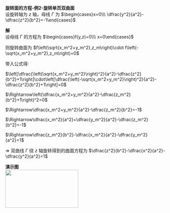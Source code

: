**旋转面的方程-例2-旋转单页双曲面**  
设旋转轴为 $z$ 轴，母线 $\Gamma$ 为 $\begin{cases}x=0\\\ \dfrac{y^2}{a^2}-\dfrac{z^2}{b^2}=-1\end{cases}$  
  
**解**  
设母线 $\Gamma$ 的方程为 $\begin{cases}f(y,z)=0\\\ x=0\end{cases}$  
  
则旋转曲面为 $f\left(\sqrt{x_m^2+y_m^2},z_m\right)\cdot f\left(-\sqrt{x_m^2+y_m^2},z_m\right)=0$  
  
带入公式得:  
  
$\left[\dfrac{\left(\sqrt{x_m^2+y_m^2}\right)^2}{a^2}-\dfrac{z^2}{b^2}+1\right]\cdot\left[\dfrac{\left(-\sqrt{x_m^2+y_m^2}\right)^2}{a^2}-\dfrac{z^2}{b^2}+1\right]=0$  
  
$\Rightarrow\left(\dfrac{x_m^2+y_m^2}{a^2}-\dfrac{z_m^2}{b^2}+1\right)^2=0$  
  
$\Rightarrow\dfrac{x_m^2+y_m^2}{a^2}-\dfrac{z_m^2}{b^2}=-1$  
  
$\Rightarrow\dfrac{x_m^2}{a^2}+\dfrac{y_m^2}{a^2}-\dfrac{z_m^2}{b^2}=-1$  
  
$\Rightarrow\dfrac{z_m^2}{b^2}-\dfrac{x_m^2}{a^2}-\dfrac{y_m^2}{a^2}=1$  
  
$\Rightarrow$ 双曲线 $\Gamma$ 绕 $z$ 轴旋转得到的曲面方程为 $\dfrac{z^2}{b^2}-\dfrac{x^2}{a^2}-\dfrac{y^2}{a^2}=1$  
  
**演示图**  
<img src="E:\Math\work_space\math\098 resources\旋转双叶双曲面.png" width="230px" height="120px" align="left"/>  
